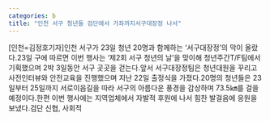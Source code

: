 ```yaml
---
categories: b
title: "인천 서구 청년들 검단에서 가좌까지서구대장정 나서"
---
```

[인천=김정호기자]인천 서구가 23일 청년 20명과 함께하는 ‘서구대장정’의 막이 올랐다.23일 구에 따르면 이번 행사는 ‘제2회 서구 청년의 날’을 맞이해 청년주간T/F팀에서 기획했으며 2박 3일동안 서구 곳곳을 걷는다.앞서 서구대장정팀은 청년대원을 꾸리고 사전인터뷰와 안전교육을 진행했으며 지난 22일 출정식을 가졌다.20명의 청년들은 23일부터 25일까지 서로이음길을 따라 서구의 아름다운 풍경을 감상하며 73.5㎞를 걸을 예정이다.한편 이번 행사에는 지역업체에서 자발적 후원에 나서 힘찬 발걸음에 응원을 보냈다.검단 신협, 사회적